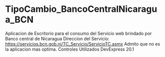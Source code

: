# TipoCambio_BancoCentralNicaragua_BCN
Aplicacion de Escritorio para el consumo del Servicio web brindado por Banco central de Nicaragua
Direccion del Servicio: https://servicios.bcn.gob.ni/TC_Servicio/ServicioTC.asmx
Admito que no es la aplicacion mas optima.
Controles Utilizados DevExpress 20.1 
